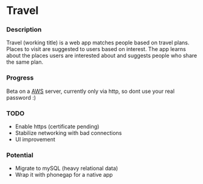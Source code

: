 # Travel
### Description
Travel (working title) is a web app matches people based on travel plans. Places to visit are suggested to users based on interest. The app learns about the places users are interested about and suggests people who share the same plan.
### Progress
Beta on a [AWS](http://54.149.242.171/) server, currently only via http, so dont use your real password :)

### TODO
* Enable https (certificate pending)
* Stabilize networking with bad connections
* UI improvement

### Potential
* Migrate to mySQL (heavy relational data)
* Wrap it with phonegap for a native app
